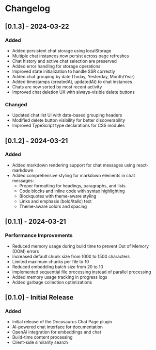 # Changelog

## [0.1.3] - 2024-03-22

### Added

- Added persistent chat storage using localStorage
- Multiple chat instances now persist across page refreshes
- Chat history and active chat selection are preserved
- Added error handling for storage operations
- Improved state initialization to handle SSR correctly
- Added chat grouping by date (Today, Yesterday, Month/Year)
- Added timestamps (createdAt, updatedAt) to chat instances
- Chats are now sorted by most recent activity
- Improved chat deletion UX with always-visible delete buttons

### Changed

- Updated chat list UI with date-based grouping headers
- Modified delete button visibility for better discoverability
- Improved TypeScript type declarations for CSS modules

## [0.1.2] - 2024-03-21

### Added

- Added markdown rendering support for chat messages using react-markdown
- Added comprehensive styling for markdown elements in chat messages:
  - Proper formatting for headings, paragraphs, and lists
  - Code blocks and inline code with syntax highlighting
  - Blockquotes with theme-aware styling
  - Links and emphasis (bold/italic) text
  - Theme-aware colors and spacing

## [0.1.1] - 2024-03-21

### Performance Improvements

- Reduced memory usage during build time to prevent Out of Memory (OOM) errors
- Increased default chunk size from 1000 to 1500 characters
- Limited maximum chunks per file to 10
- Reduced embedding batch size from 20 to 10
- Implemented sequential file processing instead of parallel processing
- Added memory usage tracking in progress logs
- Added garbage collection optimizations

## [0.1.0] - Initial Release

### Added

- Initial release of the Docusaurus Chat Page plugin
- AI-powered chat interface for documentation
- OpenAI integration for embeddings and chat
- Build-time content processing
- Client-side similarity search
